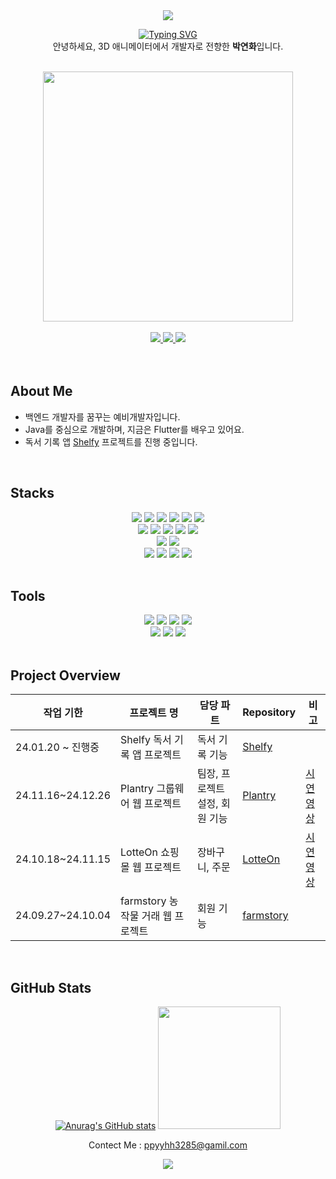 
<div align="center">
	
  <img src="https://capsule-render.vercel.app/api?type=waving&color=BDBDC8&height=150&section=header" />
	
<a href="https://git.io/typing-svg"><img src="https://readme-typing-svg.demolab.com?font=42dot+Sans&size=24&pause=1000&color=000000&center=true&vCenter=true&width=500&lines=Hello%2C+World!+3D+%EC%84%B8%EC%83%81%EC%97%90%EC%84%9C+0%EA%B3%BC+1%EC%9D%98+%EC%84%B8%EA%B3%84%EB%A1%9C" alt="Typing SVG" /></a>
<br>
안녕하세요, 3D 애니메이터에서 개발자로 전향한 <strong> 박연화</strong>입니다.

 

</div>
<br>
<div align=center>
	
<img src="https://github.com/user-attachments/assets/387140c3-d4d9-4245-a723-f309d6a3f8c7" width="400" height="400"/>
 <br>
 
 <br>
  <a href="https://www.notion.so/16fb89c79cfe807b8c64f767e3b65f6b#16fb89c79cfe805cada5f2a2fe3a87db">
	<img src="https://img.shields.io/badge/Notion 이력서-000000?style=plat&logo=notion&logoColor=white">
  </a>
    <a href="https://dev-yeonwha.tistory.com/db">
	<img src="https://img.shields.io/badge/ywha's 개발 블로그-000000?style=plat&logo=tistory&logoColor=white">
  </a>
    <a href="ppyyhh3285@gmail.com">
	<img src="https://img.shields.io/badge/gmail 주소-EA4335?style=plat&logo=gmail&logoColor=white">
  </a>
</div>

</br>
</br>

## About Me
- 백엔드 개발자를 꿈꾸는 예비개발자입니다.
- Java를 중심으로 개발하며, 지금은 Flutter를 배우고 있어요.
- 독서 기록 앱 [Shelfy](https://github.com/ekkang2/shelfy_team_project) 프로젝트를 진행 중입니다.
</br>

## Stacks

 <div style="text-align: left;">
    <div  align= "center"> <img src="https://img.shields.io/badge/Java-007396?style=flat&logo=Java&logoColor=white">
          <img src="https://img.shields.io/badge/Spring-6DB33F?style=flat&logo=Spring&logoColor=white">
          <img src="https://img.shields.io/badge/Spring Boot-6DB33F?style=flat&logo=Spring Boot&logoColor=white">
          <img src="https://img.shields.io/badge/MySQL-4479A1?style=flat&logo=MySQL&logoColor=white">
          <img src="https://img.shields.io/badge/MongoDB-47A248?style=flat&logo=MongoDB&logoColor=white">
	    	    <img src="https://img.shields.io/badge/Redis-FF4438?style=flat&logo=redis&logoColor=white">
          <br/><img src="https://img.shields.io/badge/HTML5-E34F26?style=flat&logo=HTML5&logoColor=white">
          <img src="https://img.shields.io/badge/CSS3-1572B6?style=flat&logo=CSS3&logoColor=white">
          <img src="https://img.shields.io/badge/Javascript-F7DF1E?style=flat&logo=Javascript&logoColor=white">
          <img src="https://img.shields.io/badge/React-61DAFB?style=flat&logo=React&logoColor=white">
          <img src="https://img.shields.io/badge/Tailwind CSS-06B6D4?style=flat&logo=Tailwind CSS&logoColor=white">
          <br/><img src="https://img.shields.io/badge/Flutter-02569B?style=flat&logo=Flutter&logoColor=white">
	  <img src="https://img.shields.io/badge/Dart-0175C2?style=flat&logo=Dart&logoColor=white">
           <br/> <img src="https://img.shields.io/badge/Amazon AWS-232F3E?style=flat&logo=Amazon AWS&logoColor=white">
          <img src="https://img.shields.io/badge/Docker-2496ED?style=flat&logo=Docker&logoColor=white">
          <img src="https://img.shields.io/badge/Git-F05032?style=flat&logo=Git&logoColor=white">
          <img src="https://img.shields.io/badge/Github-181717?style=flat&logo=Github&logoColor=white">
          <br/>
          </div>
    </div>
</br>

## Tools

 <div align="center">
	<img src="https://img.shields.io/badge/Eclipse%20IDE-2C2255?style=flat&logo=Eclipse%20IDE&logoColor=white" />
	<img src="https://img.shields.io/badge/IntelliJ%20IDEA-000000?style=flat&logo=IntelliJ%20IDEA&logoColor=white" />
	<img src="https://img.shields.io/badge/Visual%20Studio%20Code-007ACC?style=flat&logo=Visual%20Studio%20Code&logoColor=white" />
	 <img src="https://img.shields.io/badge/AndroidStudio-3DDC84?style=flat&logo=androidstudio&logoColor=white">
	 </br>
	<img src="https://img.shields.io/badge/Postman-FF6C37?style=flat&logo=Postman&logoColor=white" />
	<img src="https://img.shields.io/badge/GitHub-181717?style=flat&logo=GitHub&logoColor=white" />
<img src="https://img.shields.io/badge/Slack-4A154B?style=flat&logo=Slack&logoColor=white">
 </div>

</br>



## Project Overview

<div align="center">

| **작업 기한**        | **프로젝트 명**                     | **담당 파트**  |  **Repository**  | **비고**|
|-----------------|-------------------------------|-------|-------|-----------|
| 24.01.20 ~ 진행중 | Shelfy 독서 기록 앱 프로젝트 | 독서 기록 기능 | [Shelfy](https://github.com/ekkang2/shelfy_team_project) ||
| 24.11.16~24.12.26 | Plantry 그룹웨어 웹 프로젝트    | 팀장, 프로젝트 설정, 회원 기능 | [Plantry](https://github.com/subin3578/antwork) |[시연영상](https://www.youtube.com/watch?v=gYq8mfhy5Bk)|
| 24.10.18~24.11.15 | LotteOn 쇼핑몰 웹 프로젝트          | 장바구니, 주문 | [LotteOn](https://github.com/subin3578/TeamProject-LotteOn4) |[시연영상](https://www.youtube.com/watch?v=rM2Cj0PMg1Q&t=350s)|
| 24.09.27~24.10.04 | farmstory 농작물 거래 웹 프로젝트  | 회원 기능 | [farmstory](https://github.com/subin3578/farmstory_team3) ||


</div>
<br/>


## GitHub Stats

<div align="center">
	
[![Anurag's GitHub stats](https://github-readme-stats.vercel.app/api?username=ywha0206)](https://github.com/anuraghazra/github-readme-stats)
<img src="https://github-readme-stats.vercel.app/api/top-langs/?username=ywha0206&layout=compact&bg_color=180,000000,&title_color=000000&text_color=000000" height="196" />


Contect Me : ppyyhh3285@gamil.com

<img src="https://capsule-render.vercel.app/api?type=waving&color=BDBDC8&height=150&section=footer" />


</div>
